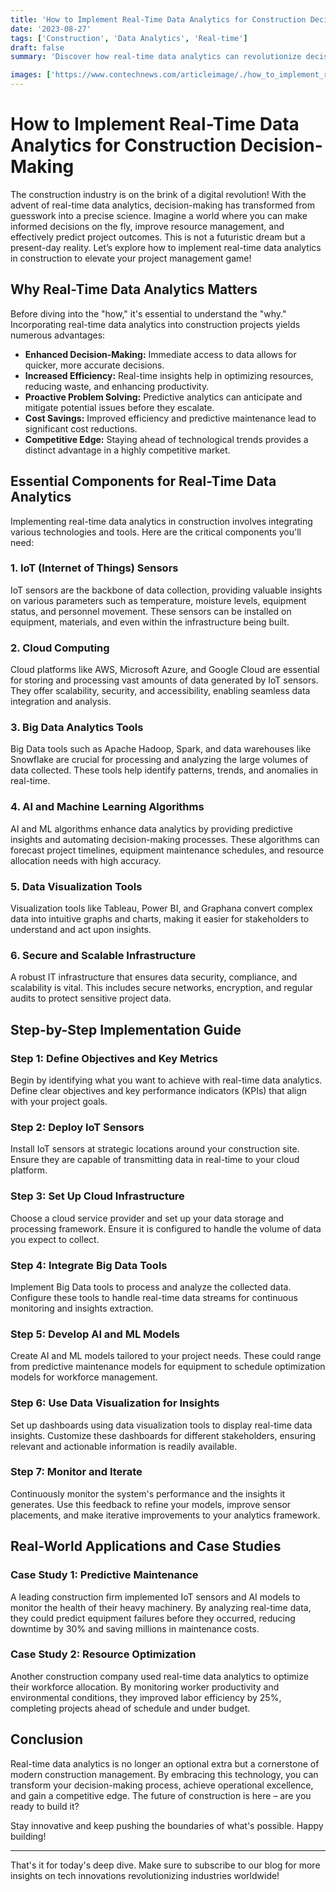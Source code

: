 ```yaml
---
title: 'How to Implement Real-Time Data Analytics for Construction Decision-Making'
date: '2023-08-27'
tags: ['Construction', 'Data Analytics', 'Real-time']
draft: false
summary: 'Discover how real-time data analytics can revolutionize decision-making in the construction industry. Learn about the tools, techniques, and benefits of integrating real-time data analytics into your construction projects.'

images: ['https://www.contechnews.com/articleimage/./how_to_implement_real_time_data_analytics_for_construction_decision_making.webp']
---
```


# How to Implement Real-Time Data Analytics for Construction Decision-Making

The construction industry is on the brink of a digital revolution! With the advent of real-time data analytics, decision-making has transformed from guesswork into a precise science. Imagine a world where you can make informed decisions on the fly, improve resource management, and effectively predict project outcomes. This is not a futuristic dream but a present-day reality. Let’s explore how to implement real-time data analytics in construction to elevate your project management game!

## Why Real-Time Data Analytics Matters

Before diving into the "how," it's essential to understand the "why." Incorporating real-time data analytics into construction projects yields numerous advantages:

- **Enhanced Decision-Making:** Immediate access to data allows for quicker, more accurate decisions.
- **Increased Efficiency:** Real-time insights help in optimizing resources, reducing waste, and enhancing productivity.
- **Proactive Problem Solving:** Predictive analytics can anticipate and mitigate potential issues before they escalate.
- **Cost Savings:** Improved efficiency and predictive maintenance lead to significant cost reductions.
- **Competitive Edge:** Staying ahead of technological trends provides a distinct advantage in a highly competitive market.

## Essential Components for Real-Time Data Analytics

Implementing real-time data analytics in construction involves integrating various technologies and tools. Here are the critical components you'll need:

### 1. **IoT (Internet of Things) Sensors**

IoT sensors are the backbone of data collection, providing valuable insights on various parameters such as temperature, moisture levels, equipment status, and personnel movement. These sensors can be installed on equipment, materials, and even within the infrastructure being built.

### 2. **Cloud Computing**

Cloud platforms like AWS, Microsoft Azure, and Google Cloud are essential for storing and processing vast amounts of data generated by IoT sensors. They offer scalability, security, and accessibility, enabling seamless data integration and analysis.

### 3. **Big Data Analytics Tools**

Big Data tools such as Apache Hadoop, Spark, and data warehouses like Snowflake are crucial for processing and analyzing the large volumes of data collected. These tools help identify patterns, trends, and anomalies in real-time.

### 4. **AI and Machine Learning Algorithms**

AI and ML algorithms enhance data analytics by providing predictive insights and automating decision-making processes. These algorithms can forecast project timelines, equipment maintenance schedules, and resource allocation needs with high accuracy.

### 5. **Data Visualization Tools**

Visualization tools like Tableau, Power BI, and Graphana convert complex data into intuitive graphs and charts, making it easier for stakeholders to understand and act upon insights.

### 6. **Secure and Scalable Infrastructure**

A robust IT infrastructure that ensures data security, compliance, and scalability is vital. This includes secure networks, encryption, and regular audits to protect sensitive project data.

## Step-by-Step Implementation Guide

### Step 1: **Define Objectives and Key Metrics**

Begin by identifying what you want to achieve with real-time data analytics. Define clear objectives and key performance indicators (KPIs) that align with your project goals.

### Step 2: **Deploy IoT Sensors**

Install IoT sensors at strategic locations around your construction site. Ensure they are capable of transmitting data in real-time to your cloud platform.

### Step 3: **Set Up Cloud Infrastructure**

Choose a cloud service provider and set up your data storage and processing framework. Ensure it is configured to handle the volume of data you expect to collect.

### Step 4: **Integrate Big Data Tools**

Implement Big Data tools to process and analyze the collected data. Configure these tools to handle real-time data streams for continuous monitoring and insights extraction.

### Step 5: **Develop AI and ML Models**

Create AI and ML models tailored to your project needs. These could range from predictive maintenance models for equipment to schedule optimization models for workforce management.

### Step 6: **Use Data Visualization for Insights**

Set up dashboards using data visualization tools to display real-time data insights. Customize these dashboards for different stakeholders, ensuring relevant and actionable information is readily available.

### Step 7: **Monitor and Iterate**

Continuously monitor the system's performance and the insights it generates. Use this feedback to refine your models, improve sensor placements, and make iterative improvements to your analytics framework.

## Real-World Applications and Case Studies

### **Case Study 1: Predictive Maintenance**

A leading construction firm implemented IoT sensors and AI models to monitor the health of their heavy machinery. By analyzing real-time data, they could predict equipment failures before they occurred, reducing downtime by 30% and saving millions in maintenance costs.

### **Case Study 2: Resource Optimization**

Another construction company used real-time data analytics to optimize their workforce allocation. By monitoring worker productivity and environmental conditions, they improved labor efficiency by 25%, completing projects ahead of schedule and under budget.

## Conclusion

Real-time data analytics is no longer an optional extra but a cornerstone of modern construction management. By embracing this technology, you can transform your decision-making process, achieve operational excellence, and gain a competitive edge. The future of construction is here – are you ready to build it?

Stay innovative and keep pushing the boundaries of what's possible. Happy building!

---

That's it for today's deep dive. Make sure to subscribe to our blog for more insights on tech innovations revolutionizing industries worldwide!